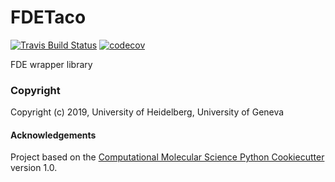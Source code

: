 FDETaco
==============================
[//]: # (Badges)
[![Travis Build Status](https://travis-ci.com/crisely09/taco.svg?branch=master)](https://travis-ci.com/crisely09/taco)
[![codecov](https://codecov.io/gh/crisely09/taco/branch/master/graph/badge.svg)](https://codecov.io/gh/crisely09/taco)

FDE wrapper library

### Copyright

Copyright (c) 2019, University of Heidelberg, University of Geneva


#### Acknowledgements
 
Project based on the 
[Computational Molecular Science Python Cookiecutter](https://github.com/molssi/cookiecutter-cms) version 1.0.
